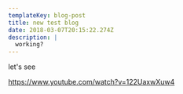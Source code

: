 ```yaml
---
templateKey: blog-post
title: new test blog
date: 2018-03-07T20:15:22.274Z
description: |
  working?
---
```

let's see

https://www.youtube.com/watch?v=122UaxwXuw4
